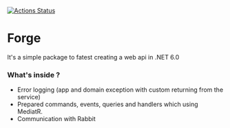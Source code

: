 [![Actions Status](https://github.com/Kacper096/Forge/workflows/master/badge.svg)](https://github.com/Kacper096/Forge/actions)

# Forge
It's a simple package to fatest creating a web api in .NET 6.0

### What's inside ?
* Error logging (app and domain exception with custom returning from the service)
* Prepared commands, events, queries and handlers which using MediatR.
* Communication with Rabbit
